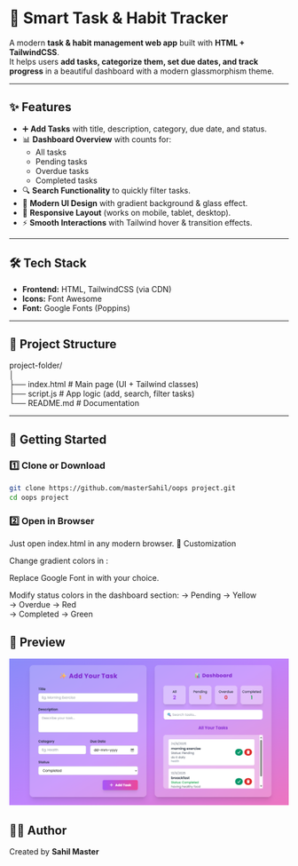 # 📝 Smart Task & Habit Tracker

A modern **task & habit management web app** built with **HTML + TailwindCSS**.  
It helps users **add tasks, categorize them, set due dates, and track progress** in a beautiful dashboard with a modern glassmorphism theme.

---

## ✨ Features

- ➕ **Add Tasks** with title, description, category, due date, and status.
- 📊 **Dashboard Overview** with counts for:
  - All tasks
  - Pending tasks
  - Overdue tasks
  - Completed tasks
- 🔍 **Search Functionality** to quickly filter tasks.
- 🎨 **Modern UI Design** with gradient background & glass effect.
- 📱 **Responsive Layout** (works on mobile, tablet, desktop).
- ⚡ **Smooth Interactions** with Tailwind hover & transition effects.

---

## 🛠️ Tech Stack

- **Frontend:** HTML, TailwindCSS (via CDN)
- **Icons:** Font Awesome
- **Font:** Google Fonts (Poppins)

---

## 📂 Project Structure

project-folder/ <br>
│ <br>
├── index.html # Main page (UI + Tailwind classes) <br>
├── script.js # App logic (add, search, filter tasks) <br>
└── README.md # Documentation <br>


---

## 🚀 Getting Started

### 1️⃣ Clone or Download
```bash
git clone https://github.com/masterSahil/oops project.git
cd oops project
```

### 2️⃣ Open in Browser

Just open index.html in any modern browser.
🎨 Customization

Change gradient colors in <body>:

<body class="bg-gradient-to-br from-indigo-400 via-purple-400 to-pink-400">


Replace Google Font in <head> with your choice.

Modify status colors in the dashboard section:
 -> Pending → Yellow <br>
 -> Overdue → Red <br>
 -> Completed → Green <br>

## 📸 Preview

![Task Manager](imgs/main.png)

## 👨‍💻 Author

Created by **Sahil Master**
